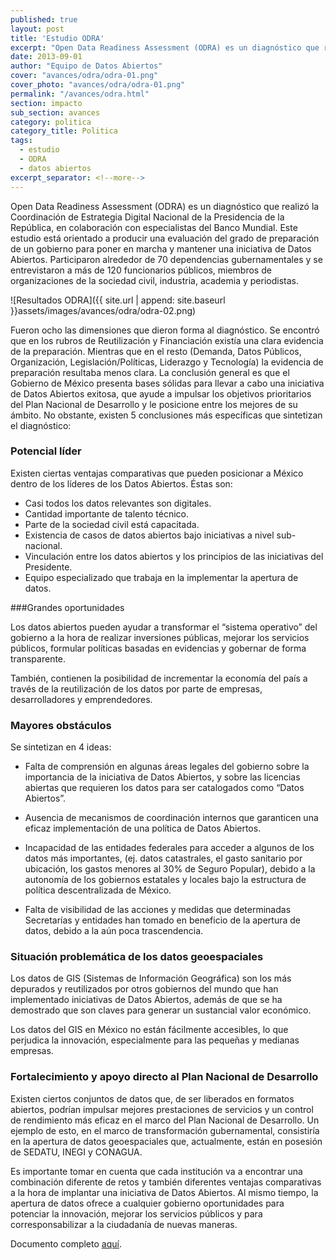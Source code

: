 ```yaml
---
published: true
layout: post
title: 'Estudio ODRA'
excerpt: "Open Data Readiness Assessment (ODRA) es un diagnóstico que realizó la Coordinación de Estrategia Digital Nacional de la Presidencia de la República, en colaboración con especialistas del Banco Mundial. Este estudio está orientado a producir una evaluación del grado de preparación de un gobierno para poner en marcha y mantener una iniciativa de Datos Abiertos."
date: 2013-09-01
author: "Equipo de Datos Abiertos"
cover: "avances/odra/odra-01.png"
cover_photo: "avances/odra/odra-01.png"
permalink: "/avances/odra.html"
section: impacto
sub_section: avances
category: politica
category_title: Politica
tags:
  - estudio
  - ODRA
  - datos abiertos
excerpt_separator: <!--more-->
---
```


Open Data Readiness Assessment (ODRA) es un diagnóstico que realizó la Coordinación de Estrategia Digital Nacional de la Presidencia de la República, en colaboración con especialistas del Banco Mundial. Este estudio está orientado a producir una evaluación del grado de preparación de un gobierno para poner en marcha y mantener una iniciativa de Datos Abiertos. Participaron alrededor de 70 dependencias gubernamentales y se entrevistaron a más de 120 funcionarios públicos, miembros de organizaciones de la sociedad civil, industria, academia y periodistas.

<!--more-->

![Resultados ODRA]({{ site.url | append: site.baseurl }}assets/images/avances/odra/odra-02.png)

Fueron ocho las dimensiones que dieron forma al diagnóstico. Se encontró que en los rubros de Reutilización y Financiación existía una clara evidencia de la preparación. Mientras que en el resto (Demanda, Datos Públicos, Organización, Legislación/Políticas, Liderazgo y Tecnología) la evidencia de preparación resultaba menos clara.
La conclusión general es que el Gobierno de México presenta bases sólidas para llevar a cabo una iniciativa de Datos Abiertos exitosa, que ayude a impulsar los objetivos prioritarios del Plan Nacional de Desarrollo y le posicione entre los mejores de su ámbito. No obstante, existen 5 conclusiones más específicas que sintetizan el diagnóstico:

### Potencial líder

Existen ciertas ventajas comparativas que pueden posicionar a México dentro de los líderes de los Datos Abiertos. Éstas son:

* Casi todos los datos relevantes son digitales.
* Cantidad importante de talento técnico.
* Parte de la sociedad civil está capacitada.
* Existencia de casos de datos abiertos bajo iniciativas a nivel sub-nacional.
* Vinculación entre los datos abiertos y los principios de las iniciativas del Presidente.
* Equipo especializado que trabaja en la implementar la apertura de datos.

###Grandes oportunidades

Los datos abiertos pueden ayudar a transformar el “sistema operativo” del gobierno a la hora de realizar inversiones públicas, mejorar los servicios públicos, formular políticas basadas en evidencias y gobernar de forma transparente.

También, contienen la posibilidad de incrementar la economía del país a través de la reutilización de los datos por parte de empresas, desarrolladores y emprendedores.

### Mayores obstáculos

Se sintetizan en 4 ideas:

* Falta de comprensión en algunas áreas legales del gobierno sobre la importancia de la iniciativa de Datos Abiertos, y sobre las licencias abiertas que requieren los datos para ser catalogados como “Datos Abiertos”.

* Ausencia de mecanismos de coordinación internos que garanticen una eficaz implementación de una política de Datos Abiertos.

* Incapacidad de las entidades federales para acceder a algunos de los datos más importantes, (ej. datos catastrales, el gasto sanitario por ubicación, los gastos menores al 30% de Seguro Popular), debido a la autonomía de los gobiernos estatales y locales bajo la estructura de política descentralizada de México.

* Falta de visibilidad de las acciones y medidas que determinadas Secretarías y entidades han tomado en beneficio de la apertura de datos, debido a la aún poca trascendencia.

### Situación problemática de los datos geoespaciales

Los datos de GIS (Sistemas de Información Geográfica) son los más depurados y reutilizados por otros gobiernos del mundo que han implementado iniciativas de Datos Abiertos, además de que se ha demostrado que son claves para generar un sustancial valor económico.

Los datos del GIS en México no están fácilmente accesibles, lo que perjudica la innovación, especialmente para las pequeñas y medianas empresas.

### Fortalecimiento y apoyo directo al Plan Nacional de Desarrollo

Existen ciertos conjuntos de datos que, de ser liberados en formatos abiertos, podrían impulsar mejores prestaciones de servicios y un control de rendimiento más eficaz en el marco del Plan Nacional de Desarrollo. Un ejemplo de esto, en el marco de transformación gubernamental, consistiría en la apertura de datos geoespaciales que, actualmente, están en posesión de SEDATU, INEGI y CONAGUA.

Es importante tomar en cuenta que cada institución va a encontrar una combinación diferente de retos y también diferentes ventajas comparativas a la hora de implantar una iniciativa de Datos Abiertos. Al mismo tiempo, la apertura de datos ofrece a cualquier gobierno oportunidades para potenciar la innovación, mejorar los servicios públicos y para corresponsabilizar a la ciudadanía de nuevas maneras.

Documento completo [aquí](https://drive.google.com/file/d/0B6xuFjlJEb0NbUxYQWhxOU00MkE/view?usp=sharing "ODRA").
